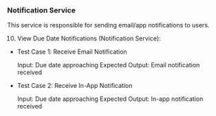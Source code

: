 ### Notification Service

This service is responsible for sending email/app notifications to users.


10. View Due Date Notifications (Notification Service):

   - Test Case 1: Receive Email Notification

      Input: Due date approaching
      Expected Output: Email notification received

   - Test Case 2: Receive In-App Notification

      Input: Due date approaching
      Expected Output: In-app notification received